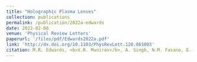 ```yaml
---
title: "Holographic Plasma Lenses"
collection: publications
permalink: /publication/2022a-edwards
date: 2022-02-08
venue: 'Physical Review Letters'
paperurl: '/files/pdf/Edwards2022a.pdf'
link: 'http://dx.doi.org/10.1103/PhysRevLett.128.065003'
citation: M.R. Edwards, <b>V.R. Munirov</b>, A. Singh, N.M. Fasano, E. Kur, N. Lemos, J.M. Mikhailova, J.S. Wurtele, and P. Michel, <i>Holographic Plasma Lenses</i>, Phys. Rev. Lett., 128, 065003 (2022), <u>(Featured in Physics)</u>
---
```

